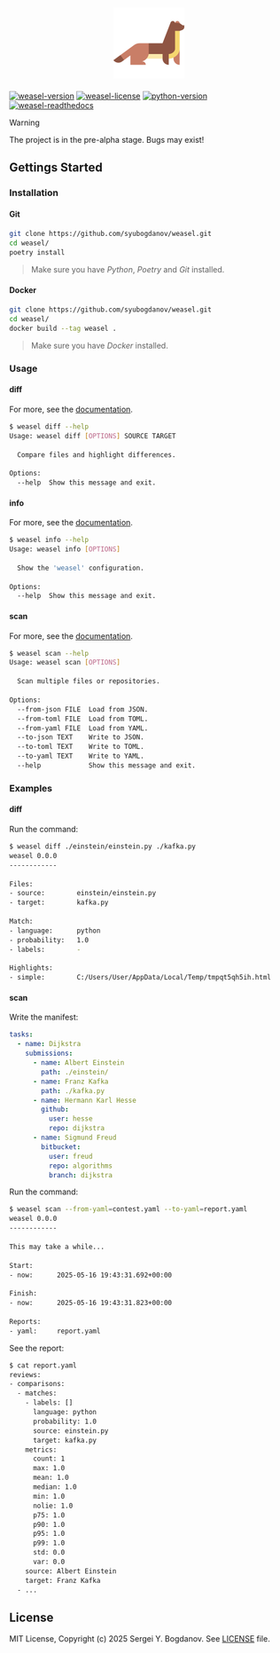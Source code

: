 <h2 align="center">
    <img src="https://raw.githubusercontent.com/syubogdanov/weasel/refs/heads/main/branding/logo/weasel.png"
        alt="weasel-logo" height="128px" width="128px">
</h2>

[![weasel-version][shields/weasel/version]][github/homepage]
[![weasel-license][shields/github/license]][github/license]
[![python-version][shields/python/version]][github/homepage]
[![weasel-readthedocs][shields/readthedocs]][readthedocs/homepage]

> [!WARNING]
> The project is in the pre-alpha stage. Bugs may exist!

## Gettings Started

### Installation

#### Git

```bash
git clone https://github.com/syubogdanov/weasel.git
cd weasel/
poetry install
```

> Make sure you have *Python*, *Poetry* and *Git* installed.

#### Docker

```bash
git clone https://github.com/syubogdanov/weasel.git
cd weasel/
docker build --tag weasel .
```

> Make sure you have *Docker* installed.

### Usage

#### diff

For more, see the [documentation](readthedocs/homepage).

```bash
$ weasel diff --help
Usage: weasel diff [OPTIONS] SOURCE TARGET

  Compare files and highlight differences.

Options:
  --help  Show this message and exit.
```

#### info

For more, see the [documentation](readthedocs/homepage).

```bash
$ weasel info --help
Usage: weasel info [OPTIONS]

  Show the 'weasel' configuration.

Options:
  --help  Show this message and exit.
```

#### scan

For more, see the [documentation](readthedocs/homepage).

```bash
$ weasel scan --help
Usage: weasel scan [OPTIONS]

  Scan multiple files or repositories.

Options:
  --from-json FILE  Load from JSON.
  --from-toml FILE  Load from TOML.
  --from-yaml FILE  Load from YAML.
  --to-json TEXT    Write to JSON.
  --to-toml TEXT    Write to TOML.
  --to-yaml TEXT    Write to YAML.
  --help            Show this message and exit.
```

### Examples

#### diff

Run the command:

```bash
$ weasel diff ./einstein/einstein.py ./kafka.py
weasel 0.0.0
------------

Files:      
- source:        einstein/einstein.py
- target:        kafka.py

Match:
- language:      python
- probability:   1.0
- labels:        -

Highlights:
- simple:        C:/Users/User/AppData/Local/Temp/tmpqt5qh5ih.html
```

#### scan

Write the manifest:

```yaml
tasks:
  - name: Dijkstra
    submissions:
      - name: Albert Einstein
        path: ./einstein/
      - name: Franz Kafka
        path: ./kafka.py
      - name: Hermann Karl Hesse
        github:
          user: hesse
          repo: dijkstra
      - name: Sigmund Freud
        bitbucket:
          user: freud
          repo: algorithms
          branch: dijkstra
```

Run the command:

```bash
$ weasel scan --from-yaml=contest.yaml --to-yaml=report.yaml
weasel 0.0.0
------------

This may take a while...

Start:
- now:      2025-05-16 19:43:31.692+00:00

Finish:
- now:      2025-05-16 19:43:31.823+00:00

Reports:
- yaml:     report.yaml
```

See the report:

```bash
$ cat report.yaml
reviews:
- comparisons:
  - matches:
    - labels: []
      language: python
      probability: 1.0
      source: einstein.py
      target: kafka.py
    metrics:
      count: 1
      max: 1.0
      mean: 1.0
      median: 1.0
      min: 1.0
      nolie: 1.0
      p75: 1.0
      p90: 1.0
      p95: 1.0
      p99: 1.0
      std: 0.0
      var: 0.0
    source: Albert Einstein
    target: Franz Kafka
  - ...
```

## License

MIT License, Copyright (c) 2025 Sergei Y. Bogdanov. See [LICENSE][github/license] file.

<!-- --- --- --- --- --- --- --- --- --- --- --- --- --- --- --- --- --- --- --- --- --- --- --- --- --- --- --- --- -->

[github/homepage]: https://github.com/syubogdanov/weasel
[github/license]: https://github.com/syubogdanov/weasel/tree/main/LICENSE

[readthedocs/homepage]: https://weasel.readthedocs.io/

[shields/github/license]: https://img.shields.io/github/license/syubogdanov/weasel?style=flat&color=green
[shields/python/version]: https://img.shields.io/badge/python-3.13-green
[shields/readthedocs]: https://img.shields.io/readthedocs/weasel?style=flat&color=green
[shields/weasel/version]: https://img.shields.io/badge/version-0.0.0-green
